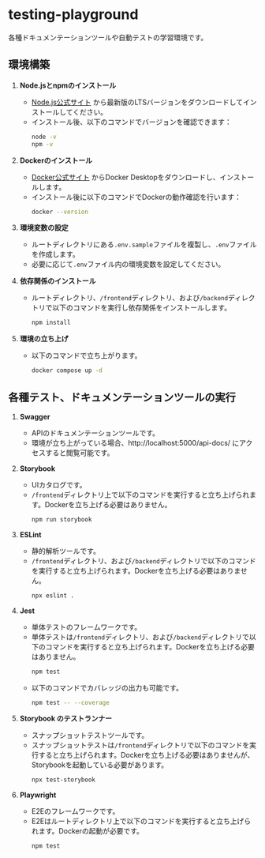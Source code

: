 # testing-playground
各種ドキュメンテーションツールや自動テストの学習環境です。

## 環境構築
1. **Node.jsとnpmのインストール**
    - [Node.js公式サイト](https://nodejs.org/) から最新版のLTSバージョンをダウンロードしてインストールしてください。
    - インストール後、以下のコマンドでバージョンを確認できます：
      ```bash
      node -v
      npm -v
      ```

2. **Dockerのインストール**
    - [Docker公式サイト](https://www.docker.com/) からDocker Desktopをダウンロードし、インストールします。
    - インストール後に以下のコマンドでDockerの動作確認を行います：
      ```bash
      docker --version
      ```

3. **環境変数の設定**
   - ルートディレクトリにある`.env.sample`ファイルを複製し、`.env`ファイルを作成します。
   - 必要に応じて`.env`ファイル内の環境変数を設定してください。

4. **依存関係のインストール**
   - ルートディレクトリ、`/frontend`ディレクトリ、および`/backend`ディレクトリで以下のコマンドを実行し依存関係をインストールします。
     ```bash
     npm install
     ```

5. **環境の立ち上げ**
   - 以下のコマンドで立ち上がります。
     ```bash
     docker compose up -d
     ```
     
## 各種テスト、ドキュメンテーションツールの実行
1. **Swagger**
   - APIのドキュメンテーションツールです。
   - 環境が立ち上がっている場合、http://localhost:5000/api-docs/ にアクセスすると閲覧可能です。

2. **Storybook**
   - UIカタログです。
   - `/frontend`ディレクトリ上で以下のコマンドを実行すると立ち上げられます。Dockerを立ち上げる必要はありません。
     ```bash
     npm run storybook
     ```
     
3. **ESLint**
   - 静的解析ツールです。
   - `/frontend`ディレクトリ、および`/backend`ディレクトリで以下のコマンドを実行すると立ち上げられます。Dockerを立ち上げる必要はありません。
     ```bash
     npx eslint .
     ```
     
4. **Jest**
   - 単体テストのフレームワークです。
   - 単体テストは`/frontend`ディレクトリ、および`/backend`ディレクトリで以下のコマンドを実行すると立ち上げられます。Dockerを立ち上げる必要はありません。
     ```bash
     npm test
     ```
   - 以下のコマンドでカバレッジの出力も可能です。
     ```bash
     npm test -- --coverage
     ```
5. **Storybook のテストランナー**
   - スナップショットテストツールです。
   - スナップショットテストは`/frontend`ディレクトリで以下のコマンドを実行すると立ち上げられます。Dockerを立ち上げる必要はありませんが、Storybookを起動している必要があります。
     ```bash
     npx test-storybook
     ```

6. **Playwright**
   - E2Eのフレームワークです。
   - E2Eはルートディレクトリ上で以下のコマンドを実行すると立ち上げられます。Dockerの起動が必要です。
     ```bash
     npm test
     ```
